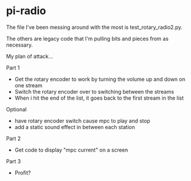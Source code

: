 # pi-radio
The file I've been messing around with the most is test_rotary_radio2.py. 

The others are legacy code that I'm pulling bits and pieces from as necessary. 

My plan of attack...

Part 1
- Get the rotary encoder to work by turning the volume up and down on one stream
- Switch the rotary encoder over to switching between the streams
- When i hit the end of the list, it goes back to the first stream in the list

Optional 
- have rotary encoder switch cause mpc to play and stop
- add a static sound effect in between each station

Part 2
- Get code to display "mpc current" on a screen

Part 3
- Profit?
